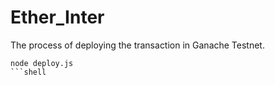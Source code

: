 # Ether_Inter
The process of deploying the transaction in Ganache Testnet.<br>
```shell
node deploy.js
```shell
